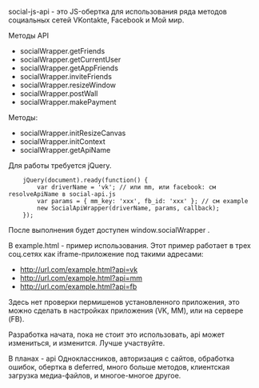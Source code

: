 social-js-api - это JS-обертка для использования ряда методов социальных сетей VKontakte, Facebook и Мой мир.

Методы API

*  socialWrapper.getFriends
*  socialWrapper.getCurrentUser
*  socialWrapper.getAppFriends
*  socialWrapper.inviteFriends
*  socialWrapper.resizeWindow
*  socialWrapper.postWall
*  socialWrapper.makePayment

Методы:

*  socialWrapper.initResizeCanvas
*  socialWrapper.initContext
*  socialWrapper.getApiName

Для работы требуется jQuery.

		jQuery(document).ready(function() {
			var driverName = 'vk'; // или mm, или facebook: см resolveApiName в social-api.js
			var params = { mm_key: 'xxx', fb_id: 'xxx' }; // см example 
			new SocialApiWrapper(driverName, params, callback);
		});

После выполнения будет доступен window.socialWrapper .

В example.html - пример использования. Этот пример работает в трех соц.сетях как iframe-приложение под такими адресами:

*  http://url.com/example.html?api=vk
*  http://url.com/example.html?api=mm
*  http://url.com/example.html?api=fb

Здесь нет проверки пермишенов установленного приложения, это можно сделать в настройках приложения (VK, MM), или на сервере (FB).

Разработка начата, пока не стоит это использовать, api может измениться, и изменится. Лучше участвуйте.

В планах - api Одноклассников, авторизация с сайтов, обработка ошибок, обертка в deferred, много больше методов, клиентская загрузка медиа-файлов, и многое-многое другое.
